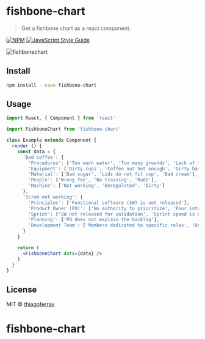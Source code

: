 # fishbone-chart

> Get a fishbone chart as a react component.

[![NPM](https://img.shields.io/npm/v/fishbone-chart.svg)](https://www.npmjs.com/package/fishbone-chart) [![JavaScript Style Guide](https://img.shields.io/badge/code_style-standard-brightgreen.svg)](https://standardjs.com)

![fishbonechart](https://user-images.githubusercontent.com/43149895/52877028-9f794d00-3137-11e9-8cb4-2cbe1e736107.gif)

## Install

```bash
npm install --save fishbone-chart
```

## Usage

```jsx 
import React, { Component } from 'react'

import FishboneChart from 'fishbone-chart'

class Example extends Component {
  render () {
    const data = {
      'Bad coffee': {
        'Procedures': ['Too much water', 'Too many grounds', 'Lack of training'],
        'Equipment': ['Dirty cups', 'Coffee not hot enough', 'Dirty basket'],
        'Material': ['Bad sugar', 'Lids do not fit cup', 'Bad cream'],
        'People': ['Wrong fee', 'No training', 'Rude'],
        'Machine': ['Not working', 'Deregulated', 'Dirty']
      },
      'Scrum not working': {
        'Principles': ['Functional software (SW) is not released'],
        'Product Owner (PO)': ['No authority to prioritize', 'Poor interaction with the team'],
        'Sprint': ['SW not released for validation', 'Sprint speed is not measured', 'Team is controlled from outside'],
        'Planning': ['PO does not explain the backlog'],
        'Development Team': ['Members dedicated to specific roles', 'Does not deliver what was promised'],
      }
    }

    return (
      <FishboneChart data={data} />
    )
  }
}
```

## License

MIT © [thiagoferrax](https://github.com/thiagoferrax)
# fishbone-chart

